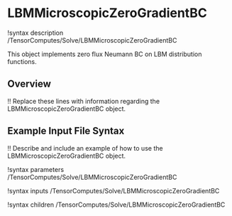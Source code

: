 # LBMMicroscopicZeroGradientBC

!syntax description /TensorComputes/Solve/LBMMicroscopicZeroGradientBC

This object implements zero flux Neumann BC on LBM distribution functions.

## Overview

!! Replace these lines with information regarding the LBMMicroscopicZeroGradientBC object.

## Example Input File Syntax

!! Describe and include an example of how to use the LBMMicroscopicZeroGradientBC object.

!syntax parameters /TensorComputes/Solve/LBMMicroscopicZeroGradientBC

!syntax inputs /TensorComputes/Solve/LBMMicroscopicZeroGradientBC

!syntax children /TensorComputes/Solve/LBMMicroscopicZeroGradientBC
